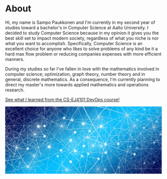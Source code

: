 # About
Hi, my name is Sampo Paukkonen and I'm currently in my second year of studies toward a bachelor's in Computer Science at Aalto University.
I decided to study Computer Science because in my opinion it gives you the best skill set to impact modern society, regardless of what you niche is nor what you want to accomplish.
Specifically, Computer Science is an excellent choice for anyone who likes to solve problems of any kind be it a hard max flow problem or reducing companies expenses with more efficient manners.

During my studies so far I've fallen in love with the mathematics involved in computer science; optimization, graph theory, number theory and in general, discrete mathematics.
As a consequence, I'm currently planning to direct my master's more towards applied mathematics and operations research.

[See what I learned from the CS-EJ4101 DevOps course!](https://aaltomcc.github.io/cs-ej4101-fall-2019-058-starter/diary-058.html)

![Move along](network.jpg)
